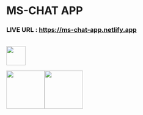 # MS-CHAT APP

### LIVE URL : https://ms-chat-app.netlify.app
 
  
<br />

<img src="https://api.netlify.com/api/v1/badges/dae6227f-6187-4d40-8ad1-a200388c2b43/deploy-status" height="50"/>

<br />

<img src="https://raw.githubusercontent.com/jalbertsr/logo-badge-images/master/img/react_logo.png" height="100"/><img src="https://chat-engine-assets.s3.amazonaws.com/temp-logo-min.png" height="100"/>
